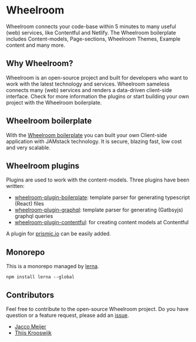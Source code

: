 # Wheelroom

Wheelroom connects your code-base within 5 minutes to many useful (web) services, like Contentful and Netlify.
The Wheelroom boilerplate includes Content-models, Page-sections, Wheelroom Themes, Example content and many more.

## Why Wheelroom?

Wheelroom is an open-source project and built for developers who want to work with the latest technology and services. Wheelroom sameless connects many (web) services and renders a data-driven client-side interface. Check for more information the plugins or start building your own project with the Wheelroom boilerplate.     

## Wheelroom boilerplate

With the [Wheelroom boilerplate](https://github.com/wheelroom/wheelroom/tree/master/packages/boilerplate) you can built your own Client-side application with JAMstack technology. It is secure, blazing fast, low cost and very scalable.

## Wheelroom plugins 

Plugins are used to work with the content-models. Three plugins have been written:

- [wheelroom-plugin-boilerplate](https://github.com/wheelroom/wheelroom/tree/master/packages/wheelroom-plugin-boilerplate): template parser for generating typescript (React) files
- [wheelroom-plugin-graphql](https://github.com/wheelroom/wheelroom/tree/master/packages/wheelroom-plugin-contentful): template parser for generating (Gatbsyjs) graphql queries
- [wheelroom-plugin-contentful](https://github.com/wheelroom/wheelroom/tree/master/packages/wheelroom-plugin-graphql): for creating content models at Contentful

A plugin for [prismic.io](https://www.prismic.io) can be easily added. 

## Monorepo

This is a monorepo managed by [lerna](https://www.npmjs.com/package/lerna).

```
npm install lerna --global
```

## Contributors

Feel free to contribute to the open-source Wheelroom project. Do you have question or a feature request, please add an [issue](https://github.com/wheelroom/wheelroom/issues).

- [Jacco Meijer](https://github.com/jaccomeijer)
- [Thijs Krooswijk](https://github.com/thijskrooswijk)
